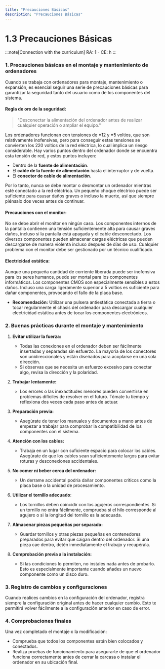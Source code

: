 ```yaml
---
title: "Precauciones Básicas"
description: "Precauciones Básicas"
---
```


# 1.3 Precauciones Básicas
:::note[Connection with the curriculum]
RA: 1 - CE: h
:::


### **1. Precauciones básicas en el montaje y mantenimiento de ordenadores**

Cuando se trabaja con ordenadores para montaje, mantenimiento o expansión, es esencial seguir una serie de precauciones básicas para garantizar la seguridad tanto del usuario como de los componentes del sistema.

#### **Regla de oro de la seguridad:**
> "Desconectar la alimentación del ordenador antes de realizar cualquier operación o ampliar el equipo."

Los ordenadores funcionan con tensiones de ±12 y ±5 voltios, que son relativamente inofensivas, pero para conseguir estas tensiones se convierten los 220 voltios de la red eléctrica, lo cual implica un riesgo considerable. Hay varios puntos dentro del ordenador donde se encuentra esta tensión de red, y estos puntos incluyen:

- Dentro de la **fuente de alimentación**.
- El **cable de la fuente de alimentación** hasta el interruptor y de vuelta.
- El **conector de cable de alimentación**.

Por lo tanto, nunca se debe montar o desmontar un ordenador mientras esté conectado a la red eléctrica. Un pequeño choque eléctrico puede ser suficiente para causar daños graves o incluso la muerte, así que siempre piénsalo dos veces antes de continuar.

#### **Precauciones con el monitor:**
No se debe abrir el monitor en ningún caso. Los componentes internos de la pantalla contienen una tensión suficientemente alta para causar graves daños, incluso si la pantalla está apagada y el cable desconectado. Los diversos componentes pueden almacenar cargas eléctricas que pueden descargarse de manera violenta incluso después de días de uso. Cualquier problema con el monitor debe ser gestionado por un técnico cualificado.

#### **Electricidad estática:**
Aunque una pequeña cantidad de corriente liberada puede ser inofensiva para los seres humanos, puede ser mortal para los componentes informáticos. Los componentes CMOS son especialmente sensibles a estos daños. Incluso una carga ligeramente superior a 5 voltios es suficiente para dañar componentes, provocando el fallo de la placa base.

- **Recomendación:** Utilizar una pulsera antiestática conectada a tierra o tocar regularmente el chasis del ordenador para descargar cualquier electricidad estática antes de tocar los componentes electrónicos.

### **2. Buenas prácticas durante el montaje y mantenimiento**

1. **Evitar utilizar la fuerza:**
   - Todas las conexiones en el ordenador deben ser fácilmente insertadas y separadas sin esfuerzo. La mayoría de los conectores son unidireccionales y están diseñados para acoplarse en una sola dirección.
   - Si observas que se necesita un esfuerzo excesivo para conectar algo, revisa la dirección y la polaridad.

2. **Trabajar lentamente:**
   - Los errores o las inexactitudes menores pueden convertirse en problemas difíciles de resolver en el futuro. Tómate tu tiempo y reflexiona dos veces cada paso antes de actuar.

3. **Preparación previa:**
   - Asegúrate de tener los manuales y documentos a mano antes de empezar a trabajar para comprobar la compatibilidad de los componentes con el sistema.

4. **Atención con los cables:**
   - Trabaja en un lugar con suficiente espacio para colocar los cables. Asegúrate de que los cables sean suficientemente largos para evitar roturas y desconexiones accidentales.

5. **No comer ni beber cerca del ordenador:**
   - Un derrame accidental podría dañar componentes críticos como la placa base o la unidad de procesamiento.

6. **Utilizar el tornillo adecuado:**
   - Los tornillos deben coincidir con los agujeros correspondientes. Si un tornillo no entra fácilmente, comprueba si el hilo corresponde al agujero o si la longitud del tornillo es la adecuada.

7. **Almacenar piezas pequeñas por separado:**
   - Guardar tornillos y otras piezas pequeñas en contenedores preparados para evitar que caigan dentro del ordenador. Si una pieza cae dentro, detén inmediatamente el trabajo y recupérala.

8. **Comprobación previa a la instalación:**
   - Si las condiciones lo permiten, no instales nada antes de probarlo. Esto es especialmente importante cuando añades un nuevo componente como un disco duro.

### **3. Registro de cambios y configuraciones**

Cuando realices cambios en la configuración del ordenador, registra siempre la configuración original antes de hacer cualquier cambio. Esto te permitirá volver fácilmente a la configuración anterior en caso de error.

### **4. Comprobaciones finales**

Una vez completado el montaje o la modificación:
- Comprueba que todos los componentes están bien colocados y conectados.
- Realiza pruebas de funcionamiento para asegurarte de que el ordenador funciona correctamente antes de cerrar la carcasa o instalar el ordenador en su ubicación final.

